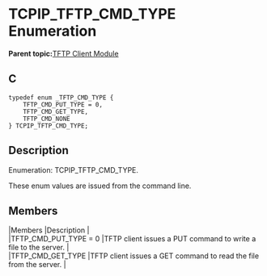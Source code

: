 # TCPIP\_TFTP\_CMD\_TYPE Enumeration

**Parent topic:**[TFTP Client Module](GUID-5AE30EFB-7B7C-4B4E-8BCF-FAB8D8FB9A89.md)

## C

```
typedef enum _TFTP_CMD_TYPE {
    TFTP_CMD_PUT_TYPE = 0,
    TFTP_CMD_GET_TYPE,
    TFTP_CMD_NONE
} TCPIP_TFTP_CMD_TYPE;
```

## Description

Enumeration: TCPIP\_TFTP\_CMD\_TYPE.

These enum values are issued from the command line.

## Members

\|Members \|Description \|<br />\|TFTP\_CMD\_PUT\_TYPE = 0 \|TFTP client issues a PUT command to write a file to the server. \|<br />\|TFTP\_CMD\_GET\_TYPE \|TFTP client issues a GET command to read the file from the server. \|

